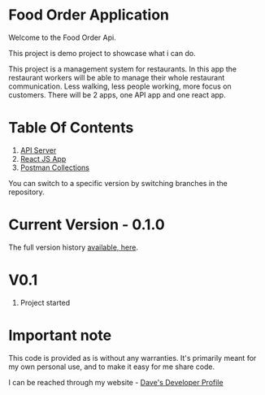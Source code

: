 # Food Order Application
Welcome to the Food Order Api.

This project is demo project to showcase what i can do.

This project is a management system for restaurants. In this app the restaurant workers will be able to manage their whole restaurant communication. Less walking, less people working, more focus on customers. There will be 2 apps, one API app and one react app.


# Table Of Contents

1. [API Server](FoodOrderApplicationAPI/readme.md)
1. [React JS App](FoodOrderReactApp/readme.md)
1. [Postman Collections](PostmanCollections/readme.md)

You can switch to a specific version by switching branches in the repository.

# Current Version - 0.1.0
The full version history [available, here](otherfiles/VersionandChangeLog.md).

# V0.1
1. Project started

# Important note 

This code is provided as is without any warranties. It's primarily meant for my own personal use, and to make it easy for me share code.

I can be reached through my website - [Dave's Developer Profile](https://davebosmans.github.io/DeveloperProfile/)

